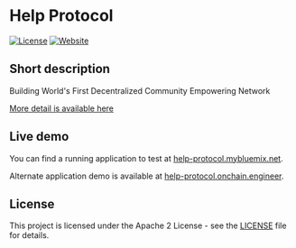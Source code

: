 # Help Protocol

[![License](https://img.shields.io/badge/License-Apache2-blue.svg)](https://www.apache.org/licenses/LICENSE-2.0) [![Website](https://img.shields.io/badge/View-Website-blue)](http://help-protocol.onchain.engineer)

## Short description

Building World's First Decentralized Community Empowering Network

[More detail is available here](https://docs.help.protocol.onchain.engineer/)

## Live demo

You can find a running application to test at [help-protocol.mybluemix.net](http://help-protocol.mybluemix.net/).

Alternate application demo is available at [help-protocol.onchain.engineer](http://help-protocol.onchain.engineer).

## License

This project is licensed under the Apache 2 License - see the [LICENSE](LICENSE) file for details.
